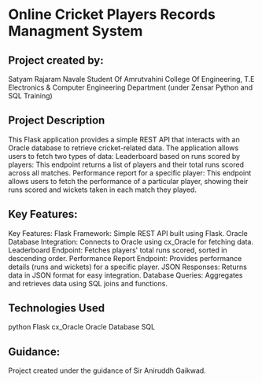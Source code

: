 # Online Cricket Players Records Managment System

## Project created by:
Satyam Rajaram Navale
Student Of Amrutvahini College Of Engineering, T.E Electronics & Computer Engineering Department (under Zensar Python and SQL Training)


## Project Description
This Flask application provides a simple REST API that interacts with an Oracle database to retrieve cricket-related data. The application allows users to fetch two types of data:
Leaderboard based on runs scored by players: This endpoint returns a list of players and their total runs scored across all matches.
Performance report for a specific player: This endpoint allows users to fetch the performance of a particular player, showing their runs scored and wickets taken in each match they played.

## Key Features:

Key Features:
Flask Framework: Simple REST API built using Flask.
Oracle Database Integration: Connects to Oracle using cx_Oracle for fetching data.
Leaderboard Endpoint: Fetches players' total runs scored, sorted in descending order.
Performance Report Endpoint: Provides performance details (runs and wickets) for a specific player.
JSON Responses: Returns data in JSON format for easy integration.
Database Queries: Aggregates and retrieves data using SQL joins and functions.

## Technologies Used
python
Flask
cx_Oracle
Oracle Database
SQL

## Guidance:
Project created under the guidance of Sir Aniruddh Gaikwad.
